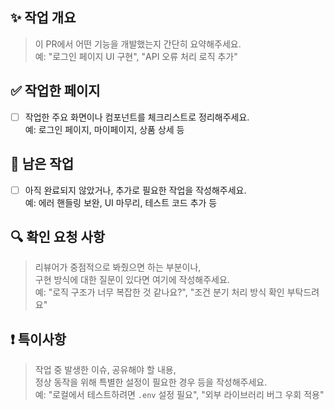 ## ✨ 작업 개요

> 이 PR에서 어떤 기능을 개발했는지 간단히 요약해주세요.  
> 예: "로그인 페이지 UI 구현", "API 오류 처리 로직 추가"

## ✅ 작업한 페이지

- [ ] 작업한 주요 화면이나 컴포넌트를 체크리스트로 정리해주세요.  
       예: 로그인 페이지, 마이페이지, 상품 상세 등

## 🔧 남은 작업

- [ ] 아직 완료되지 않았거나, 추가로 필요한 작업을 작성해주세요.  
       예: 에러 핸들링 보완, UI 마무리, 테스트 코드 추가 등

## 🔍 확인 요청 사항

> 리뷰어가 중점적으로 봐줬으면 하는 부분이나,  
> 구현 방식에 대한 질문이 있다면 여기에 작성해주세요.  
> 예: "로직 구조가 너무 복잡한 것 같나요?", "조건 분기 처리 방식 확인 부탁드려요"

## ❗ 특이사항

> 작업 중 발생한 이슈, 공유해야 할 내용,  
> 정상 동작을 위해 특별한 설정이 필요한 경우 등을 작성해주세요.  
> 예: "로컬에서 테스트하려면 `.env` 설정 필요", "외부 라이브러리 버그 우회 적용"
